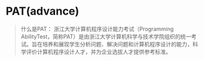 # PAT(advance)

> 什么是PAT：
>  浙江大学计算机程序设计能力考试（Programming AbilityTest，简称PAT）是由浙江大学计算机科学与技术学院组织的统一考试。旨在培养和展现学生分析问题、解决问题和计算机程序设计的能力，科学评价计算机程序设计人才，并为企业选拔人才提供参考标准。
